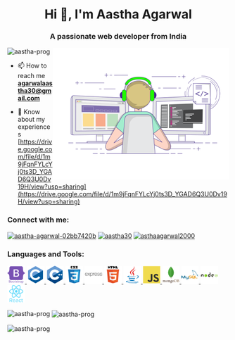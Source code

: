 <h1 align="center">Hi 👋, I'm Aastha Agarwal</h1>
<h3 align="center">A passionate web developer from India</h3>
<img align = "right" alt = "coding" width = "400" src= "https://raw.githubusercontent.com/devSouvik/devSouvik/master/gif3.gif">

<p align="left"> <img src="https://komarev.com/ghpvc/?username=aastha-prog&label=Profile%20views&color=0e75b6&style=flat" alt="aastha-prog" /> </p>

- 📫 How to reach me **agarwalaastha30@gmail.com**

- 📄 Know about my experiences [https://drive.google.com/file/d/1m9jFqnFYLcYj0ts3D_YGAD6Q3U0Dv19H/view?usp=sharing](https://drive.google.com/file/d/1m9jFqnFYLcYj0ts3D_YGAD6Q3U0Dv19H/view?usp=sharing)

<h3 align="left">Connect with me:</h3>
<p align="left">
<a href="https://linkedin.com/in/aastha-agarwal-02bb7420b" target="blank"><img align="center" src="https://raw.githubusercontent.com/rahuldkjain/github-profile-readme-generator/master/src/images/icons/Social/linked-in-alt.svg" alt="aastha-agarwal-02bb7420b" height="30" width="40" /></a>
<a href="https://www.leetcode.com/aastha30" target="blank"><img align="center" src="https://raw.githubusercontent.com/rahuldkjain/github-profile-readme-generator/master/src/images/icons/Social/leet-code.svg" alt="aastha30" height="30" width="40" /></a>
<a href="https://auth.geeksforgeeks.org/user/asthaagarwal2000" target="blank"><img align="center" src="https://raw.githubusercontent.com/rahuldkjain/github-profile-readme-generator/master/src/images/icons/Social/geeks-for-geeks.svg" alt="asthaagarwal2000" height="30" width="40" /></a>
</p>

<h3 align="left">Languages and Tools:</h3>
<p align="left"> <a href="https://getbootstrap.com" target="_blank" rel="noreferrer"> <img src="https://raw.githubusercontent.com/devicons/devicon/master/icons/bootstrap/bootstrap-plain-wordmark.svg" alt="bootstrap" width="40" height="40"/> </a> <a href="https://www.cprogramming.com/" target="_blank" rel="noreferrer"> <img src="https://raw.githubusercontent.com/devicons/devicon/master/icons/c/c-original.svg" alt="c" width="40" height="40"/> </a> <a href="https://www.w3schools.com/cpp/" target="_blank" rel="noreferrer"> <img src="https://raw.githubusercontent.com/devicons/devicon/master/icons/cplusplus/cplusplus-original.svg" alt="cplusplus" width="40" height="40"/> </a> <a href="https://www.w3schools.com/css/" target="_blank" rel="noreferrer"> <img src="https://raw.githubusercontent.com/devicons/devicon/master/icons/css3/css3-original-wordmark.svg" alt="css3" width="40" height="40"/> </a> <a href="https://expressjs.com" target="_blank" rel="noreferrer"> <img src="https://raw.githubusercontent.com/devicons/devicon/master/icons/express/express-original-wordmark.svg" alt="express" width="40" height="40"/> </a> <a href="https://www.w3.org/html/" target="_blank" rel="noreferrer"> <img src="https://raw.githubusercontent.com/devicons/devicon/master/icons/html5/html5-original-wordmark.svg" alt="html5" width="40" height="40"/> </a> <a href="https://www.java.com" target="_blank" rel="noreferrer"> <img src="https://raw.githubusercontent.com/devicons/devicon/master/icons/java/java-original.svg" alt="java" width="40" height="40"/> </a> <a href="https://developer.mozilla.org/en-US/docs/Web/JavaScript" target="_blank" rel="noreferrer"> <img src="https://raw.githubusercontent.com/devicons/devicon/master/icons/javascript/javascript-original.svg" alt="javascript" width="40" height="40"/> </a> <a href="https://www.mongodb.com/" target="_blank" rel="noreferrer"> <img src="https://raw.githubusercontent.com/devicons/devicon/master/icons/mongodb/mongodb-original-wordmark.svg" alt="mongodb" width="40" height="40"/> </a> <a href="https://www.mysql.com/" target="_blank" rel="noreferrer"> <img src="https://raw.githubusercontent.com/devicons/devicon/master/icons/mysql/mysql-original-wordmark.svg" alt="mysql" width="40" height="40"/> </a> <a href="https://nodejs.org" target="_blank" rel="noreferrer"> <img src="https://raw.githubusercontent.com/devicons/devicon/master/icons/nodejs/nodejs-original-wordmark.svg" alt="nodejs" width="40" height="40"/> </a> <a href="https://reactjs.org/" target="_blank" rel="noreferrer"> <img src="https://raw.githubusercontent.com/devicons/devicon/master/icons/react/react-original-wordmark.svg" alt="react" width="40" height="40"/> </a> </p>

<p><img align="left" src="https://github-readme-stats.vercel.app/api/top-langs?username=aastha-prog&show_icons=true&locale=en&layout=compact" alt="aastha-prog" /></p>

<p>&nbsp;<img align="center" src="https://github-readme-stats.vercel.app/api?username=aastha-prog&show_icons=true&locale=en" alt="aastha-prog" /></p>

<p><img align="center" src="https://github-readme-streak-stats.herokuapp.com/?user=aastha-prog&" alt="aastha-prog" /></p>

